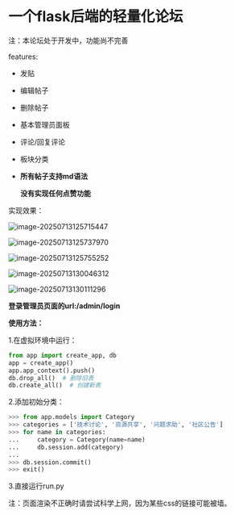 # 一个flask后端的轻量化论坛

注：本论坛处于开发中，功能尚不完善

features:

- 发贴

- 编辑帖子

- 删除帖子

- 基本管理员面板

- 评论/回复评论

- 板块分类

- **所有帖子支持md语法**

  **没有实现任何点赞功能**

实现效果：

![image-20250713125715447](C:\Users\Administrator\AppData\Roaming\Typora\typora-user-images\image-20250713125715447.png)

![image-20250713125737970](C:\Users\Administrator\AppData\Roaming\Typora\typora-user-images\image-20250713125737970.png)

![image-20250713125755252](C:\Users\Administrator\AppData\Roaming\Typora\typora-user-images\image-20250713125755252.png)

![image-20250713130046312](C:\Users\Administrator\AppData\Roaming\Typora\typora-user-images\image-20250713130046312.png)

![image-20250713130111296](C:\Users\Administrator\AppData\Roaming\Typora\typora-user-images\image-20250713130111296.png)

**登录管理员页面的url:/admin/login**

**使用方法：**

1.在虚拟环境中运行：

```python
from app import create_app, db
app = create_app()
app.app_context().push()
db.drop_all()  # 删除旧表
db.create_all()  # 创建新表
```

2.添加初始分类：

```python
>>> from app.models import Category
>>> categories = ['技术讨论', '资源共享', '问题求助', '社区公告']
>>> for name in categories:
...     category = Category(name=name)
...     db.session.add(category)
...
>>> db.session.commit()
>>> exit()
```

3.直接运行run.py

注：页面渲染不正确时请尝试科学上网，因为某些css的链接可能被墙。